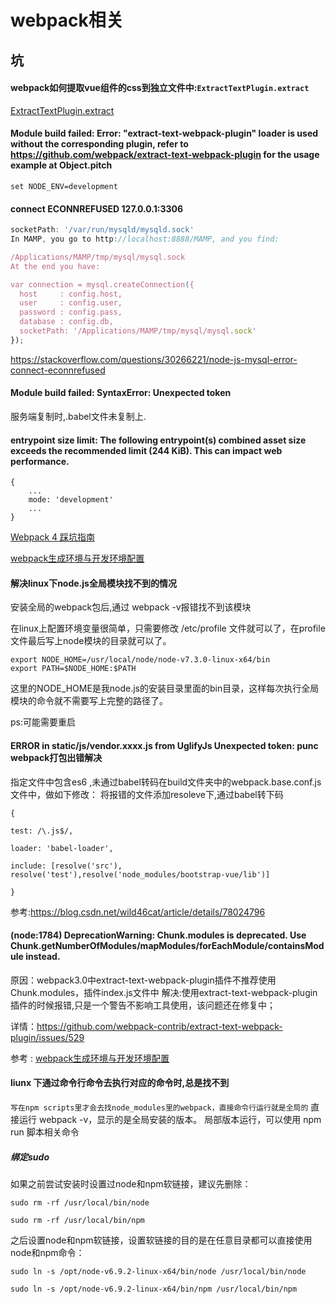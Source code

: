 # webpack相关


## 坑

#### webpack如何提取vue组件的css到独立文件中:`ExtractTextPlugin.extract`
[ExtractTextPlugin.extract](https://segmentfault.com/q/1010000005363929)

#### Module build failed: Error: "extract-text-webpack-plugin" loader is used without the corresponding plugin, refer to https://github.com/webpack/extract-text-webpack-plugin for the usage example     at Object.pitch
`set NODE_ENV=development`

#### connect ECONNREFUSED 127.0.0.1:3306

```js
socketPath: '/var/run/mysqld/mysqld.sock'
In MAMP, you go to http://localhost:8888/MAMP, and you find:

/Applications/MAMP/tmp/mysql/mysql.sock
At the end you have:

var connection = mysql.createConnection({
  host     : config.host,
  user     : config.user,
  password : config.pass,
  database : config.db,
  socketPath: '/Applications/MAMP/tmp/mysql/mysql.sock'
});
```

https://stackoverflow.com/questions/30266221/node-js-mysql-error-connect-econnrefused

#### Module build failed: SyntaxError: Unexpected token 

服务端复制时,.babel文件未复制上.


#### entrypoint size limit: The following entrypoint(s) combined asset size exceeds the recommended limit (244 KiB). This can impact web performance.


```
{
    ...
    mode: 'development'
    ...
}

```

[Webpack 4 踩坑指南](https://christinamcqueen.github.io/2018/03/08/Tool/Webpack-4-%E8%B8%A9%E5%9D%91%E6%8C%87%E5%8D%97/)

[webpack生成环境与开发环境配置](http://hedonglin.com/2017/07/02/webpack%E7%94%9F%E6%88%90%E7%8E%AF%E5%A2%83%E4%B8%8E%E5%BC%80%E5%8F%91%E7%8E%AF%E5%A2%83%E9%85%8D%E7%BD%AE/)

#### 解决linux下node.js全局模块找不到的情况

安装全局的webpack包后,通过 webpack -v报错找不到该模块

在linux上配置环境变量很简单，只需要修改 /etc/profile 文件就可以了，在profile文件最后写上node模块的目录就可以了。

```
export NODE_HOME=/usr/local/node/node-v7.3.0-linux-x64/bin
export PATH=$NODE_HOME:$PATH
```
这里的NODE_HOME是我node.js的安装目录里面的bin目录，这样每次执行全局模块的命令就不需要写上完整的路径了。

ps:可能需要重启


#### ERROR in static/js/vendor.xxxx.js from UglifyJs Unexpected token: punc webpack打包出错解决

指定文件中包含es6 ,未通过babel转码在build文件夹中的webpack.base.conf.js文件中，做如下修改：
将报错的文件添加resoleve下,通过babel转下码

```
{

test: /\.js$/,

loader: 'babel-loader',

include: [resolve('src'),
resolve('test'),resolve('node_modules/bootstrap-vue/lib')]

}
```

参考:https://blog.csdn.net/wild46cat/article/details/78024796



#### (node:1784) DeprecationWarning: Chunk.modules is deprecated. Use Chunk.getNumberOfModules/mapModules/forEachModule/containsModule instead.

原因：webpack3.0中extract-text-webpack-plugin插件不推荐使用Chunk.modules，插件index.js文件中
解决:使用extract-text-webpack-plugin插件的时候报错,只是一个警告不影响工具使用，该问题还在修复中；


详情：<https://github.com/webpack-contrib/extract-text-webpack-plugin/issues/529>

参考 : [webpack生成环境与开发环境配置](http://hedonglin.com/2017/07/02/webpack%E7%94%9F%E6%88%90%E7%8E%AF%E5%A2%83%E4%B8%8E%E5%BC%80%E5%8F%91%E7%8E%AF%E5%A2%83%E9%85%8D%E7%BD%AE/
)

#### liunx 下通过命令行命令去执行对应的命令时,总是找不到

`写在npm scripts里才会去找node_modules里的webpack，直接命令行运行就是全局的`
直接运行 webpack -v，显示的是全局安装的版本。
局部版本运行，可以使用 npm run 脚本相关命令


##### 绑定sudo

如果之前尝试安装时设置过node和npm软链接，建议先删除：

`sudo rm -rf /usr/local/bin/node`

`sudo rm -rf /usr/local/bin/npm`

之后设置node和npm软链接，设置软链接的目的是在任意目录都可以直接使用node和npm命令：

`sudo ln -s /opt/node-v6.9.2-linux-x64/bin/node /usr/local/bin/node`

`sudo ln -s /opt/node-v6.9.2-linux-x64/bin/npm /usr/local/bin/npm`

